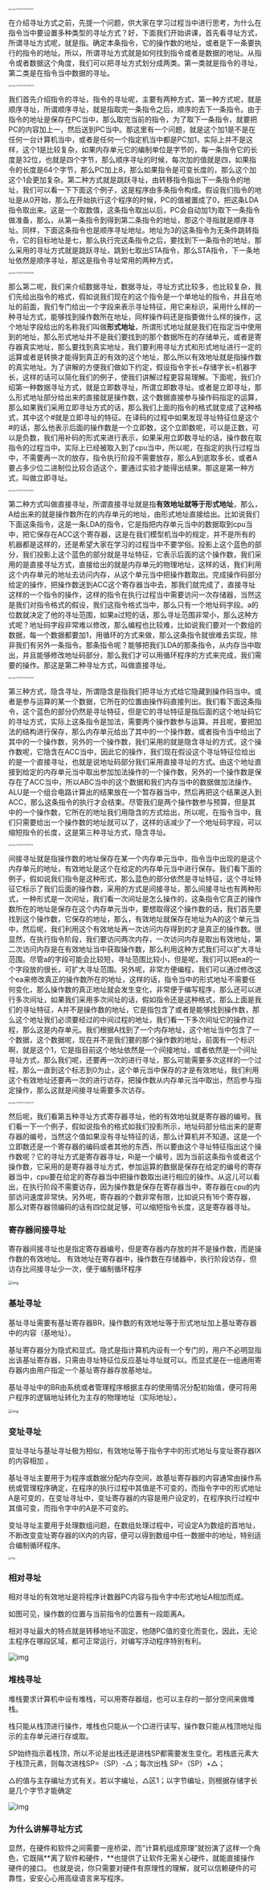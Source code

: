<img src="https://kangrui-pictures.oss-cn-beijing.aliyuncs.com/img/image-20220117202705516.png" alt="image-20220117202705516" style="zoom:25%;" />

在介绍寻址方式之前，先提一个问题，供大家在学习过程当中进行思考，为什么在指令当中要设置多种类型的寻址方式？好，下面我们开始讲课，首先看寻址方式，所谓寻址方式呢，就是指。确定本条指令，它的操作数的地址，或者是下一条要执行的指令的地址。所以，所谓寻址方式就是如何找到指令或者是数据的地址。从指令或者数据这个角度，我们可以把寻址方式划分成两类。第一类就是指令的寻址，第二类是在指令当中数据的寻址。

<img src="https://kangrui-pictures.oss-cn-beijing.aliyuncs.com/img/image-20220117203446576.png" alt="image-20220117203446576" style="zoom:25%;" />

我们首先介绍指令的寻址，指令的寻址呢，主要有两种方式，第一种方式呢，就是顺序寻址，所谓顺序寻址，就是指取完一条指令之后，顺序的去下一条指令。由于指令的地址是保存在PC当中，那么取完当前的指令，为了取下一条指令，就要把PC的内容加上一，然后送到PC当中。那这里有一个问题，就是这个加1是不是在任何一台计算机当中，或者是任何一个指定机当中都是PC加1，实际上并不是这样，这个1是比较复杂，如果内存单元它的编制单位是字节的，每一条指令它的长度是32位，也就是四个字节，那么顺序寻址的时候，每次加的值就是四，如果指令的长度是64个字节，那么PC加上8，那么如果指令是可变长度的，那么这个加这个1会更加复杂。第二种方式就是跳跃寻址，由转移指令指出下一条指令的地址，我们可以看一下下面这个例子，这是程序由多条指令构成。假设我们指令的地址是从0开始，那么在开始执行这个程序的时候，PC的值被置成了0，把这条LDA指令取出来。这是一个取数值，这条指令取出以后，PC会自动加1为取下一条指令做准备，那么，从第一条指令到得到第二条指令的地址，那这个寻指就是顺序寻址。同样，下面这条指令也是顺序寻址地址。地址为3的这条指令为无条件跳转指令，它的目标地址是七，那么执行完这条指令之后，要找到下一条指令的地址，那么采用的寻址方式就是跳跃寻址，跳到七取出STA指令，那么STA指令，下一条地址依然是顺序寻址，那这是指令寻址常用的两种方式，

<img src="https://kangrui-pictures.oss-cn-beijing.aliyuncs.com/img/image-20220117204120966.png" alt="image-20220117204120966" style="zoom:25%;" />

那么第二呢，我们来介绍数据寻址，数据寻址，寻址方式比较多，也比较复杂，我们先给出指令的格式，假如说我们现在的这个指令是一个单地址的指令，并且在地址的前面，我们专门给出一个字段来表示寻址特征，用它来标识，采用什么样的一种寻址方式，能够找到操作数所在地址，同样操作码还是指要做什么样的操作，这个地址字段给出的名称我们叫做**形式地址**，所谓形式地址就是我们在指定当中使用到的地址，那么形式地址并不是我们要找到的那个数据所在的存储单元，或者是寄存器真实地址，那么要找到真实地址，我们要利用寻址方式和形式地址进行一定的运算或者是转换才能得到真正的有效的这个地址，那么所以有效地址就是指操作数的真实地址。为了讲解的方便我们做如下约定，假设指令字长=存储字长=机器字长，这样的话可以简化我们的例子，使我们讲解过程更容易理解。下面呢，我们介绍第一种数据寻址方式，就是立即数寻址，所谓立即数寻址。或者是立即寻址，那么形式地址部分给出来的直接就是操作数，这个数据直接参与操作码指定的运算，那么如果我们采用立即寻址方式的话，那么我们上面的指令的格式就变成了这种格式，其中这个#就是立即寻址的特征。在译码的过程中如果发现寻址特征位是这个#的话，那么他表示后面的操作数是一个立即数，这个立即数呢，可以是正数，可以是负数，我们用补码的形式来进行表示，如果采用立即数寻址的话，操作数在取指令的过程当中。实际上已经被取入到了cpu当中，所以呢，在指定的执行过程当中，不需要再一次的放存，指令执行阶段不需要放存，那么A到底取多长，或者A要占多少位二进制位比较合适这个，要通过实验才能得出结果。那这是第一种方式，叫做立即寻址。

<img src="https://kangrui-pictures.oss-cn-beijing.aliyuncs.com/img/image-20220117204705653.png" alt="image-20220117204705653" style="zoom:25%;" />

第二种方式叫做直接寻址，所谓直接寻址就是指**有效地址就等于形式地址**，那么，A给出来的就是操作数所在的内存单元的地址，由形式地址直接给出。比如说我们下面这条指令，这是一条LDA的指令，它是指把内存单元当中的数据取到cpu当中，把它保存在ACC这个寄存器，这是在我们模型机当中的规定，并不是所有的机器都是这样的，还是希望大家在学习的过程当中不要学俗。投影上这个蓝色的部分，我们投影上这个蓝色的部分就是寻址特征，它表示后面的这个操作数，我们采用的是直接寻址方式，直接给出的就是内存单元的物理地址，这样的话，我们利用这个内存单元的地址去访问内存，从这个单元当中把操作数取出。完成操作码部分给定的操作，把操作数送到ACC这个寄存器当中去，那我们就完成了，直接寻址这样的一个指令的操作，这样的指令在执行过程当中需要访问一次存储器，当然这是我们对指令格式的假设，我们这指令格式当中，那么只有一个地址码字段。a的位数就决定了他的寻址范围，如果a过短的话，那么寻址范围非常小，那么这种方式呢？地址码字段非常难以修改，那么编程也比较难，比如说我们要对一个数组的数据，每一个数据都要加1，用循环的方式来做，那么这条指令就很难去实现，除非我们有另外一条指令。那条指令呢？能够把我们LDA的那条指令，从内存当中取出，并且能够修改地址码部分，那么我们才可以用循环程序的方式来完成，我们需要的操作。那这是第二种寻址方式，叫做直接寻址。

<img src="https://kangrui-pictures.oss-cn-beijing.aliyuncs.com/img/image-20220117205432242.png" alt="image-20220117205432242" style="zoom:25%;" />

第三种方式，隐含寻址，所谓隐含是指我们把寻址方式给它隐藏到操作码当中。或者是参与运算的某一个数据，它所在的位置由操作码直接列出。我们看下面这条指令，这个蓝色的部分仍然是寻址特征，但是它的寻址特征是指后面的这个地址码它的寻址方式，实际上这条指令是加法，需要两个操作数参与运算。并且呢，要把加法的结构进行保存，那么内存单元给出了其中的一个操作数，或者指令当中给出了其中的一个操作数，另外的一个操作数，我们采用的就是隐含寻址的方式，这个操作数呢，它隐含在ACC当中，因此它的操作，我们现在假设这个寻址特征位给出的是一个直接寻址，也就是说地址码部分我们采用直接寻址的方式。由这个地址直接到给定的内存单元当中取出参加加法操作的一个操作数，另外的一个操作数是保存在了ACC当中，所以ABC当中的这个数据和我们内存当中的数据做加法操作。ALU是一个组合电路计算出的结果放在一个暂存器当中，然后再把这个结果送入到ACC，那么这条指令的执行才会结束。尽管我们是两个操作数参与预算，但是其中的一个操作数，它所在的地址我们用隐含的方式给出，所以呢，在指令当中，我们只需要给出一个操作数的地址就可以了，这样的话减少了一个地址码字段，可以缩短指令的长度，这是第三种寻址方式，隐含寻址。

<img src="https://kangrui-pictures.oss-cn-beijing.aliyuncs.com/img/image-20220117210728775.png" alt="image-20220117210728775" style="zoom:25%;" />

间接寻址就是指操作数的地址保存在某一个内存单元当中，指令当中出现的是这个内存单元的地址，有效地址是这个在给定的内存单元当中进行保存。我们看下面的例子，假如说我们指令是这种形式，那么蓝色的部分依然是寻址特征，这个寻址特征它标示了我们后面的操作数，采用的方式是间接寻址，那么间接寻址也有两种形式，一种形式是一次间址，我们看一次间址是怎么操作的，这条指令它真正的操作数所在的地址是保存在这个内存单元当中，要想取得这个操作数的话，我们首先要找到这个操作数，它保存的地址，那么，有效地址就保存在地址为A的这个单元当中，然后呢，我们利用这个有效地址再一次访问内存得到的才是真正的操作数。很显然，在执行指令阶段，我们要访问两次内存，一次访问内存是取出有效地址，第二次访问内存是在有效地址当中获取操作数，那么利用这种方式我们可以扩大寻址范围。尽管a的字段可能会比较短，寻址范围比较小，但是呢，我们可以把ea的一个字段放的很长，可扩大寻址范围。另外呢，非常方便编程，我们可以通过修改这个ea来修改真正的操作数所在的地址，这样的话，指令当中的形式地址不需要任何变化，那么操作数的真正地址就会发生变化，非常便于编写程序，那么还可以进行多次间址，如果我们采用多次间址的话，假如指令还是这种格式，那么上面是我们的寻址特征，A并不是操作数的地址，它是指包含了或者是能够找到操作数，那么这个地址我们必须要经过的中间过程的地址，我们看一下多次间址它的操作过程，那么这是内存单元。我们根据A找到了一个内存地址，这个地址当中包含了一个数据，这个数据呢，现在并不是我们要的那个操作数的地址，前面有一个标识啊，就是这个1，它是指目前这个地址依然是一个间接地址，或者依然是一个间址寻址方式，那么我们呢，还要再一次的进行寻址，那么可能需要多次这样的一个过程，那么一直到这个标志到0为止，这个单元当中保存的才是有效地址，我们利用这个有效地址还要再一次的进行访存，把操作数从内存单元当中取出，然后参与指定操作，那么这就是间接寻址需要多次访存。

<img src="https://kangrui-pictures.oss-cn-beijing.aliyuncs.com/img/image-20220117212444278.png" alt="image-20220117212444278" style="zoom:25%;" />

然后呢，我们看第五种寻址方式寄存器寻址，他的有效地址就是寄存器的编号。我们看一下一个例子，假如说指令的格式如我们投影所示，地址码部分给出来的是寄存器的编号，当然这个值如果没有寻址特征的话，那么计算机并不知道。这是一个立即数还是一个寄存器的编码或者其他的东西，所以要由这个寻址特征指出这个操作数呢？它的寻址方式是寄存器寻址，Ri是一个编号，因为当前这条指令或者这个操作数，它采用的是寄存器寻址方式，参加运算的数据是保存在给定的编号的寄存器当中，cpu要在给定的寄存器当中把操作数取出进行相应的操作。从这儿可以看出，在执行阶段不需要访存，因为操作数是保存在寄存器当中，寄存器在cpu的内部访问速度非常快。另外呢，寄存器的个数非常有限，比如说只有16个寄存器，那么对寄存器领编码的话有四位就足够，可以缩短指令长度，这是寄存器寻址。

### 寄存器间接寻址

寄存器间接寻址也是指定寄存器编号，但是寄存器内存放的并不是操作数，而是操作数的有效地址。
有效地址在寄存器中，操作数在存储器中，执行阶段访存，但访存比间接寻址少一次，便于编制循环程序

<img src="https://kangrui-pictures.oss-cn-beijing.aliyuncs.com/img/20201120154558623.png" alt="img" style="zoom: 50%;" />

### 基址寻址

基址寻址需要有基址寄存器BR，操作数的有效地址等于形式地址加上基址寄存器中的内容（基地址）。

基址寄存器分为隐式和显式。隐式是指计算机内设有一个专门的，用户不必明显指出该基址寄存器，只需由寻址特征位反应基址寻址就可以。而显式是在一组通用寄存器内由用户指定一个基址寄存器存放基地址。

基址寻址中的BR由系统或者管理程序根据主存的使用情况分配初始值，便可将用户程序的逻辑地址转化为主存的物理地址（实际地址）。

<img src="https://kangrui-pictures.oss-cn-beijing.aliyuncs.com/img/20201120155708310.png" alt="img" style="zoom:50%;" />

### 变址寻址

变址寻址与基址寻址极为相似，有效地址等于指令字中的形式地址与变址寄存器IX的内容相加 。

基址寻址主要用于为程序或数据分配内存空间，故基址寄存器的内容通常由操作系统或管理程序确定，在程序的执行过程中其值是不可变的，而指令字中的形式地址A是可变的，在变址寻址中，变址寄存器的内容是用户设定的，在程序执行过程中其值可变，而指令字中的A是不可变的。

变址寻址主要用于处理数组问题，在数组处理过程中，可设定A为数组的首地址，不断改变变址寄存器的IX内的内容，便可以得到数组中任一数据中的地址，特别适合编制循环程序。

<img src="https://kangrui-pictures.oss-cn-beijing.aliyuncs.com/img/20201120203755583.png" alt="img" style="zoom:33%;" />

### 相对寻址

相对寻址的有效地址是将程序计数器PC内容与指令字中形式地址A相加而成。

如图可见，操作数的位置与当前指令的位置有一段距离A。

相对寻址最大的特点就是转移地址不固定，他随PC值的变化而变化，因此，无论主程序在哪段区域，都可正常运行，对编写浮动程序特别有利。

![img](https://kangrui-pictures.oss-cn-beijing.aliyuncs.com/img/20201121154707989.png)







### 堆栈寻址

堆栈要求计算机中设有堆栈，可以用寄存器组，也可以主存的一部分空间来做堆栈。

栈只能从栈顶进行操作，堆栈也只能从一个口进行读写，操作数只能从栈顶地址指示的主存单元进行存或取。

SP始终指示着栈顶，所以不论是出栈还是进栈SP都需要发生变化。若栈底元素大于栈顶元素，则每次进栈SP=（SP）-△；每次出栈 SP=（SP）+△；

△的值与主存编址方式有关。若以字编址，△区1；以字节编址，则根据存储字长是几个字节才能确定

![img](https://kangrui-pictures.oss-cn-beijing.aliyuncs.com/img/20201121160756671.png)

### 为什么讲解寻址方式

显然，在硬件和软件之间需要一座桥梁，而“计算机组成原理”就扮演了这样一个角色，它既隔**离了软件和硬件，**也提供了让软件无需关心硬件，就能直接操作硬件的接口。 也就是说，你只需要对硬件有原理性的理解，就可以信赖硬件的可靠性，安安心心用高级语言来写程序。



